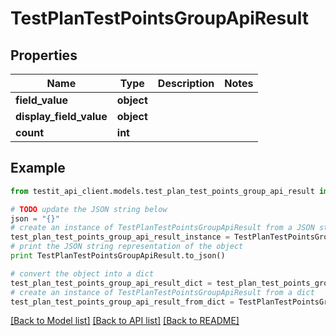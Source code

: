# TestPlanTestPointsGroupApiResult


## Properties
Name | Type | Description | Notes
------------ | ------------- | ------------- | -------------
**field_value** | **object** |  | 
**display_field_value** | **object** |  | 
**count** | **int** |  | 

## Example

```python
from testit_api_client.models.test_plan_test_points_group_api_result import TestPlanTestPointsGroupApiResult

# TODO update the JSON string below
json = "{}"
# create an instance of TestPlanTestPointsGroupApiResult from a JSON string
test_plan_test_points_group_api_result_instance = TestPlanTestPointsGroupApiResult.from_json(json)
# print the JSON string representation of the object
print TestPlanTestPointsGroupApiResult.to_json()

# convert the object into a dict
test_plan_test_points_group_api_result_dict = test_plan_test_points_group_api_result_instance.to_dict()
# create an instance of TestPlanTestPointsGroupApiResult from a dict
test_plan_test_points_group_api_result_from_dict = TestPlanTestPointsGroupApiResult.from_dict(test_plan_test_points_group_api_result_dict)
```
[[Back to Model list]](../README.md#documentation-for-models) [[Back to API list]](../README.md#documentation-for-api-endpoints) [[Back to README]](../README.md)


